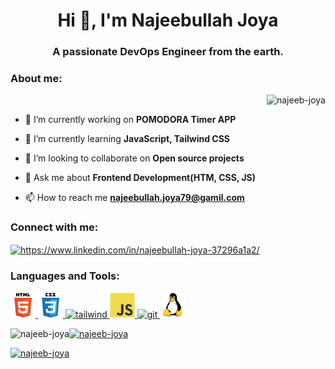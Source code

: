 <h1 align="center">Hi 👋, I'm Najeebullah Joya</h1>
<h3 align="center">A passionate DevOps Engineer from the earth.</h3>


<h3 align="left">About me:</h3>
<p>&nbsp;<img align="right" src="https://github-readme-stats.vercel.app/api?username=najeeb-joya&show_icons=true&locale=en" alt="najeeb-joya" /></p>

- 🔭 I’m currently working on **POMODORA Timer APP**

- 🌱 I’m currently learning **JavaScript, Tailwind CSS**
    
- 👯 I’m looking to collaborate on **Open source projects**

- 💬 Ask me about **Frontend Development(HTM, CSS, JS)**

- 📫 How to reach me **najeebullah.joya79@gamil.com**



<h3 align="left">Connect with me:</h3>
<p align="left">
<a href="https://linkedin.com/in/najeebullah-joya-37296a1a2/" target="blank"><img align="center" src="https://raw.githubusercontent.com/rahuldkjain/github-profile-readme-generator/master/src/images/icons/Social/linked-in-alt.svg" alt="https://www.linkedin.com/in/najeebullah-joya-37296a1a2/" height="30" width="40" /></a>
</p>

<h3 align="left">Languages and Tools:</h3>
<p align="left"> <a href="https://www.w3.org/html/" target="_blank" rel="noreferrer"> <img src="https://raw.githubusercontent.com/devicons/devicon/master/icons/html5/html5-original-wordmark.svg" alt="html5" width="40" height="40"/>     
 <a href="https://www.w3schools.com/css/" target="_blank" rel="noreferrer"> <img src="https://raw.githubusercontent.com/devicons/devicon/master/icons/css3/css3-original-wordmark.svg" alt="css3" width="40" height="40"/> 
 <a href="https://tailwindcss.com/" target="_blank" rel="noreferrer"> <img src="https://www.vectorlogo.zone/logos/tailwindcss/tailwindcss-icon.svg" alt="tailwind" width="40" height="40"/> </a>
</a> <a href="https://developer.mozilla.org/en-US/docs/Web/JavaScript" target="_blank" rel="noreferrer"> <img src="https://raw.githubusercontent.com/devicons/devicon/master/icons/javascript/javascript-original.svg" alt="javascript" width="40" height="40"/> </a>
</a> <a href="https://git-scm.com/" target="_blank" rel="noreferrer"> <img src="https://www.vectorlogo.zone/logos/git-scm/git-scm-icon.svg" alt="git" width="40" height="40"/> </a>  
 <a href="https://www.linux.org/" target="_blank" rel="noreferrer"> <img src="https://raw.githubusercontent.com/devicons/devicon/master/icons/linux/linux-original.svg" alt="linux" width="40" height="40"/> 
</p>






<p><img align="left" src="https://github-readme-stats.vercel.app/api/top-langs?username=najeeb-joya&show_icons=true&locale=en&layout=compact" alt="najeeb-joya" /></p>



<p align="left"> <img src="https://komarev.com/ghpvc/?username=najeeb-joya&label=Profile%20views&color=0e75b6&style=flat" alt="najeeb-joya" /> </p>

<p align="left"> <a href="https://github.com/ryo-ma/github-profile-trophy"><img src="https://github-profile-trophy.vercel.app/?username=najeeb-joya" alt="najeeb-joya" /></a> </p>
